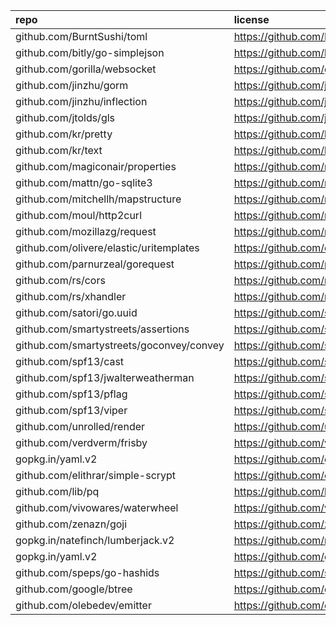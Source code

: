 |repo| license |
|:---|:---|
|github.com/BurntSushi/toml|https://github.com/BurntSushi/toml/blob/master/COPYING|
|github.com/bitly/go-simplejson|https://github.com/bitly/go-simplejson/blob/master/LICENSE|
|github.com/gorilla/websocket|https://github.com/gorilla/websocket/blob/master/LICENSE|
|github.com/jinzhu/gorm|https://github.com/jinzhu/gorm/blob/master/License|
|github.com/jinzhu/inflection|https://github.com/jinzhu/inflection/blob/master/LICENSE|
|github.com/jtolds/gls|https://github.com/jtolds/gls/blob/master/LICENSE|
|github.com/kr/pretty|https://github.com/kr/pretty/blob/master/License|
|github.com/kr/text|https://github.com/kr/text/blob/master/License|
|github.com/magiconair/properties|https://github.com/magiconair/properties/blob/master/LICENSE|
|github.com/mattn/go-sqlite3|https://github.com/mattn/go-sqlite3/blob/master/LICENSE|
|github.com/mitchellh/mapstructure|https://github.com/mitchellh/mapstructure/blob/master/LICENSE|
|github.com/moul/http2curl|https://github.com/moul/http2curl/blob/master/LICENSE|
|github.com/mozillazg/request|https://github.com/mozillazg/request/blob/master/LICENSE|
|github.com/olivere/elastic/uritemplates|https://github.com/olivere/elastic/blob/release-branch.v3/LICENSE|
|github.com/parnurzeal/gorequest|https://github.com/parnurzeal/gorequest/blob/master/LICENSE|
|github.com/rs/cors|https://github.com/rs/cors/blob/master/LICENSE|
|github.com/rs/xhandler|https://github.com/rs/xhandler/blob/master/LICENSE|
|github.com/satori/go.uuid|https://github.com/satori/go.uuid/blob/master/LICENSE|
|github.com/smartystreets/assertions|https://github.com/smartystreets/assertions/blob/master/LICENSE.md|
|github.com/smartystreets/goconvey/convey|https://github.com/smartystreets/goconvey/blob/master/LICENSE.md|
|github.com/spf13/cast|https://github.com/spf13/cast/blob/master/LICENSE|
|github.com/spf13/jwalterweatherman|https://github.com/spf13/jwalterweatherman/blob/master/LICENSE|
|github.com/spf13/pflag|https://github.com/spf13/pflag/blob/master/LICENSE|
|github.com/spf13/viper|https://github.com/spf13/viper/blob/master/LICENSE|
|github.com/unrolled/render|https://github.com/unrolled/render/blob/master/LICENSE|
|github.com/verdverm/frisby|https://github.com/verdverm/frisby/blob/master/LICENSE|
|gopkg.in/yaml.v2|https://github.com/go-yaml/yaml/blob/v2/LICENSE|
|github.com/elithrar/simple-scrypt|https://github.com/elithrar/simple-scrypt/blob/master/LICENSE|
|github.com/lib/pq|https://github.com/lib/pq/blob/master/LICENSE.md|
|github.com/vivowares/waterwheel|https://github.com/vivowares/waterwheel/blob/master/LICENSE|
|github.com/zenazn/goji|https://github.com/zenazn/goji/blob/master/LICENSE|
|gopkg.in/natefinch/lumberjack.v2|https://github.com/natefinch/lumberjack/blob/v2.0/LICENSE|
|gopkg.in/yaml.v2|https://github.com/go-yaml/yaml/blob/v2/LICENSE|
|github.com/speps/go-hashids|https://github.com/speps/go-hashids/blob/master/LICENSE|
|github.com/google/btree|https://github.com/google/btree/blob/master/LICENSE|
|github.com/olebedev/emitter|https://github.com/olebedev/emitter/blob/master/LICENSE|
